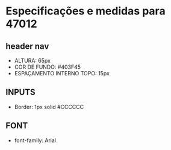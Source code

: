 # Especificações e medidas para 47012

## header nav

* ALTURA: 65px
* COR DE FUNDO: #403F45
* ESPAÇAMENTO INTERNO TOPO: 15px

## INPUTS
* Border: 1px solid #CCCCCC

## FONT
 * font-family: Arial

